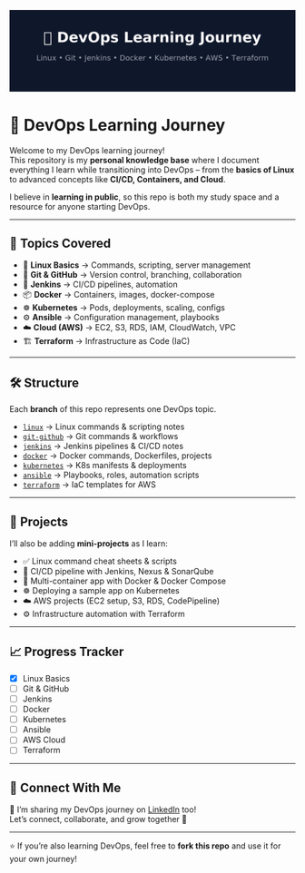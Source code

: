 ![DevOps Learning Journey](./devops_learning_journey_banner.png)

# 🚀 DevOps Learning Journey

Welcome to my DevOps learning journey!  
This repository is my **personal knowledge base** where I document everything I learn while transitioning into DevOps – from the **basics of Linux** to advanced concepts like **CI/CD, Containers, and Cloud**.

I believe in **learning in public**, so this repo is both my study space and a resource for anyone starting DevOps.

---

## 📂 Topics Covered

- 🐧 **Linux Basics** → Commands, scripting, server management
- 🌱 **Git & GitHub** → Version control, branching, collaboration
- 🔧 **Jenkins** → CI/CD pipelines, automation
- 📦 **Docker** → Containers, images, docker-compose
- ☸️ **Kubernetes** → Pods, deployments, scaling, configs
- ⚙️ **Ansible** → Configuration management, playbooks
- ☁️ **Cloud (AWS)** → EC2, S3, RDS, IAM, CloudWatch, VPC
- 🏗️ **Terraform** → Infrastructure as Code (IaC)

---

## 🛠️ Structure

Each **branch** of this repo represents one DevOps topic.

- [`linux`](https://github.com/Jashan-123/devops-notes/tree/linux) → Linux commands & scripting notes
- [`git-github`](https://github.com/Jashan-123/devops-notes/tree/git-github) → Git commands & workflows
- [`jenkins`](https://github.com/Jashan-123/devops-notes/tree/jenkins) → Jenkins pipelines & CI/CD notes
- [`docker`](https://github.com/Jashan-123/devops-notes/tree/docker) → Docker commands, Dockerfiles, projects
- [`kubernetes`](https://github.com/Jashan-123/devops-notes/tree/kubernetes) → K8s manifests & deployments
- [`ansible`](https://github.com/Jashan-123/devops-notes/tree/ansible) → Playbooks, roles, automation scripts
- [`terraform`](https://github.com/Jashan-123/devops-notes/tree/terraform) → IaC templates for AWS

---

## 📌 Projects

I’ll also be adding **mini-projects** as I learn:

- ✅ Linux command cheat sheets & scripts
- 🔄 CI/CD pipeline with Jenkins, Nexus & SonarQube
- 🐳 Multi-container app with Docker & Docker Compose
- ☸️ Deploying a sample app on Kubernetes
- ☁️ AWS projects (EC2 setup, S3, RDS, CodePipeline)
- ⚙️ Infrastructure automation with Terraform

---

## 📈 Progress Tracker

- [x] Linux Basics
- [ ] Git & GitHub
- [ ] Jenkins
- [ ] Docker
- [ ] Kubernetes
- [ ] Ansible
- [ ] AWS Cloud
- [ ] Terraform

---

## 🤝 Connect With Me

📌 I’m sharing my DevOps journey on [LinkedIn](https://www.linkedin.com/in/jashandeep-singh-118363191/) too!  
Let’s connect, collaborate, and grow together 🚀

---

⭐ If you’re also learning DevOps, feel free to **fork this repo** and use it for your own journey!
